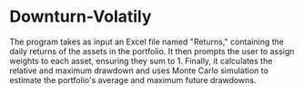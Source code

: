 # Downturn-Volatily
The program takes as input an Excel file named "Returns," containing the daily returns of the assets in the portfolio. It then prompts the user to assign weights to each asset, ensuring they sum to 1. Finally, it calculates the relative and maximum drawdown and uses Monte Carlo simulation to estimate the portfolio's average and maximum future drawdowns.


